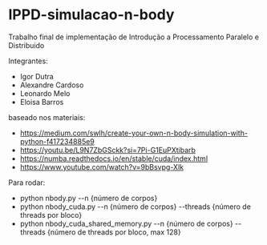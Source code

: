 # IPPD-simulacao-n-body
Trabalho final de implementação de Introdução a Processamento Paralelo e Distribuido

Integrantes:
- Igor Dutra
- Alexandre Cardoso
- Leonardo Melo
- Eloisa Barros

baseado nos materiais:
- https://medium.com/swlh/create-your-own-n-body-simulation-with-python-f417234885e9
- https://youtu.be/L9N7ZbGSckk?si=7Pi-G1EuPXtibarb
- https://numba.readthedocs.io/en/stable/cuda/index.html
- https://www.youtube.com/watch?v=9bBsvpg-Xlk

Para rodar:
- python nbody.py --n {número de corpos}
- python nbody_cuda.py --n {número de corpos} --threads {número de threads por bloco}
- python nbody_cuda_shared_memory.py --n {número de corpos} --threads {número de threads por bloco, max 128}



